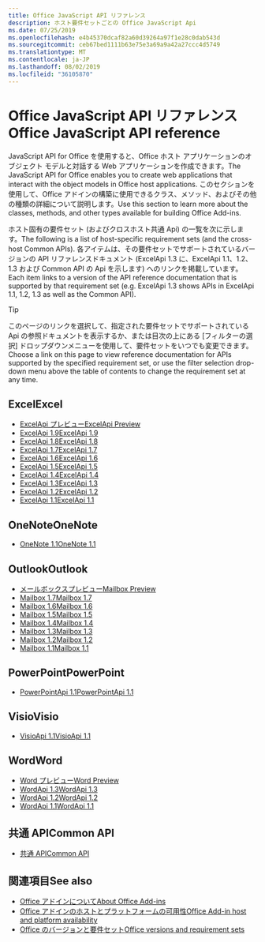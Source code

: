 ```yaml
---
title: Office JavaScript API リファレンス
description: ホスト要件セットごとの Office JavaScript Api
ms.date: 07/25/2019
ms.openlocfilehash: e4b45370dcaf82a60d39264a97f1e28c0dab543d
ms.sourcegitcommit: ceb67bed1111b63e75e3a69a9a42a27ccc4d5749
ms.translationtype: MT
ms.contentlocale: ja-JP
ms.lasthandoff: 08/02/2019
ms.locfileid: "36105870"
---
```

# <a name="office-javascript-api-reference"></a><span data-ttu-id="7c5bf-103">Office JavaScript API リファレンス</span><span class="sxs-lookup"><span data-stu-id="7c5bf-103">Office JavaScript API reference</span></span>

<span data-ttu-id="7c5bf-104">JavaScript API for Office を使用すると、Office ホスト アプリケーションのオブジェクト モデルと対話する Web アプリケーションを作成できます。</span><span class="sxs-lookup"><span data-stu-id="7c5bf-104">The JavaScript API for Office enables you to create web applications that interact with the object models in Office host applications.</span></span> <span data-ttu-id="7c5bf-105">このセクションを使用して、Office アドインの構築に使用できるクラス、メソッド、およびその他の種類の詳細について説明します。</span><span class="sxs-lookup"><span data-stu-id="7c5bf-105">Use this section to learn more about the classes, methods, and other types available for building Office Add-ins.</span></span>

<span data-ttu-id="7c5bf-106">ホスト固有の要件セット (およびクロスホスト共通 Api) の一覧を次に示します。</span><span class="sxs-lookup"><span data-stu-id="7c5bf-106">The following is a list of host-specific requirement sets (and the cross-host Common APIs).</span></span> <span data-ttu-id="7c5bf-107">各アイテムは、その要件セットでサポートされているバージョンの API リファレンスドキュメント (ExcelApi 1.3 に、ExcelApi 1.1、1.2、1.3 および Common API の Api を示します) へのリンクを掲載しています。</span><span class="sxs-lookup"><span data-stu-id="7c5bf-107">Each item links to a version of the API reference documentation that is supported by that requirement set (e.g. ExcelApi 1.3 shows APIs in ExcelApi 1.1, 1.2, 1.3 as well as the Common API).</span></span>

> [!TIP]
> <span data-ttu-id="7c5bf-108">このページのリンクを選択して、指定された要件セットでサポートされている Api の参照ドキュメントを表示するか、または目次の上にある [フィルターの選択] ドロップダウンメニューを使用して、要件セットをいつでも変更できます。</span><span class="sxs-lookup"><span data-stu-id="7c5bf-108">Choose a link on this page to view reference documentation for APIs supported by the specified requirement set, or use the filter selection drop-down menu above the table of contents to change the requirement set at any time.</span></span>

## <a name="excel"></a><span data-ttu-id="7c5bf-109">Excel</span><span class="sxs-lookup"><span data-stu-id="7c5bf-109">Excel</span></span>

- [<span data-ttu-id="7c5bf-110">ExcelApi プレビュー</span><span class="sxs-lookup"><span data-stu-id="7c5bf-110">ExcelApi Preview</span></span>](/javascript/api/excel?view=excel-js-preview)
- [<span data-ttu-id="7c5bf-111">ExcelApi 1.9</span><span class="sxs-lookup"><span data-stu-id="7c5bf-111">ExcelApi 1.9</span></span>](/javascript/api/excel?view=excel-js-1.9)
- [<span data-ttu-id="7c5bf-112">ExcelApi 1.8</span><span class="sxs-lookup"><span data-stu-id="7c5bf-112">ExcelApi 1.8</span></span>](/javascript/api/excel?view=excel-js-1.8)
- [<span data-ttu-id="7c5bf-113">ExcelApi 1.7</span><span class="sxs-lookup"><span data-stu-id="7c5bf-113">ExcelApi 1.7</span></span>](/javascript/api/excel?view=excel-js-1.7)
- [<span data-ttu-id="7c5bf-114">ExcelApi 1.6</span><span class="sxs-lookup"><span data-stu-id="7c5bf-114">ExcelApi 1.6</span></span>](/javascript/api/excel?view=excel-js-1.6)
- [<span data-ttu-id="7c5bf-115">ExcelApi 1.5</span><span class="sxs-lookup"><span data-stu-id="7c5bf-115">ExcelApi 1.5</span></span>](/javascript/api/excel?view=excel-js-1.5)
- [<span data-ttu-id="7c5bf-116">ExcelApi 1.4</span><span class="sxs-lookup"><span data-stu-id="7c5bf-116">ExcelApi 1.4</span></span>](/javascript/api/excel?view=excel-js-1.4)
- [<span data-ttu-id="7c5bf-117">ExcelApi 1.3</span><span class="sxs-lookup"><span data-stu-id="7c5bf-117">ExcelApi 1.3</span></span>](/javascript/api/excel?view=excel-js-1.3)
- [<span data-ttu-id="7c5bf-118">ExcelApi 1.2</span><span class="sxs-lookup"><span data-stu-id="7c5bf-118">ExcelApi 1.2</span></span>](/javascript/api/excel?view=excel-js-1.2)
- [<span data-ttu-id="7c5bf-119">ExcelApi 1.1</span><span class="sxs-lookup"><span data-stu-id="7c5bf-119">ExcelApi 1.1</span></span>](/javascript/api/excel?view=excel-js-1.1)

## <a name="onenote"></a><span data-ttu-id="7c5bf-120">OneNote</span><span class="sxs-lookup"><span data-stu-id="7c5bf-120">OneNote</span></span>

- [<span data-ttu-id="7c5bf-121">OneNote 1.1</span><span class="sxs-lookup"><span data-stu-id="7c5bf-121">OneNote 1.1</span></span>](/javascript/api/onenote?view=onenote-js-1.1)

## <a name="outlook"></a><span data-ttu-id="7c5bf-122">Outlook</span><span class="sxs-lookup"><span data-stu-id="7c5bf-122">Outlook</span></span>

- [<span data-ttu-id="7c5bf-123">メールボックスプレビュー</span><span class="sxs-lookup"><span data-stu-id="7c5bf-123">Mailbox Preview</span></span>](/javascript/api/outlook?view=outlook-js-preview)
- [<span data-ttu-id="7c5bf-124">Mailbox 1.7</span><span class="sxs-lookup"><span data-stu-id="7c5bf-124">Mailbox 1.7</span></span>](/javascript/api/outlook?view=outlook-js-1.7)
- [<span data-ttu-id="7c5bf-125">Mailbox 1.6</span><span class="sxs-lookup"><span data-stu-id="7c5bf-125">Mailbox 1.6</span></span>](/javascript/api/outlook?view=outlook-js-1.6)
- [<span data-ttu-id="7c5bf-126">Mailbox 1.5</span><span class="sxs-lookup"><span data-stu-id="7c5bf-126">Mailbox 1.5</span></span>](/javascript/api/outlook?view=outlook-js-1.5)
- [<span data-ttu-id="7c5bf-127">Mailbox 1.4</span><span class="sxs-lookup"><span data-stu-id="7c5bf-127">Mailbox 1.4</span></span>](/javascript/api/outlook?view=outlook-js-1.4)
- [<span data-ttu-id="7c5bf-128">Mailbox 1.3</span><span class="sxs-lookup"><span data-stu-id="7c5bf-128">Mailbox 1.3</span></span>](/javascript/api/outlook?view=outlook-js-1.3)
- [<span data-ttu-id="7c5bf-129">Mailbox 1.2</span><span class="sxs-lookup"><span data-stu-id="7c5bf-129">Mailbox 1.2</span></span>](/javascript/api/outlook?view=outlook-js-1.2)
- [<span data-ttu-id="7c5bf-130">Mailbox 1.1</span><span class="sxs-lookup"><span data-stu-id="7c5bf-130">Mailbox 1.1</span></span>](/javascript/api/outlook?view=outlook-js-1.1)

## <a name="powerpoint"></a><span data-ttu-id="7c5bf-131">PowerPoint</span><span class="sxs-lookup"><span data-stu-id="7c5bf-131">PowerPoint</span></span>

- [<span data-ttu-id="7c5bf-132">PowerPointApi 1.1</span><span class="sxs-lookup"><span data-stu-id="7c5bf-132">PowerPointApi 1.1</span></span>](/javascript/api/powerpoint?view=powerpoint-js-1.1)

## <a name="visio"></a><span data-ttu-id="7c5bf-133">Visio</span><span class="sxs-lookup"><span data-stu-id="7c5bf-133">Visio</span></span>

- [<span data-ttu-id="7c5bf-134">VisioApi 1.1</span><span class="sxs-lookup"><span data-stu-id="7c5bf-134">VisioApi 1.1</span></span>](/javascript/api/visio?view=visio-js-1.1)

## <a name="word"></a><span data-ttu-id="7c5bf-135">Word</span><span class="sxs-lookup"><span data-stu-id="7c5bf-135">Word</span></span>

- [<span data-ttu-id="7c5bf-136">Word プレビュー</span><span class="sxs-lookup"><span data-stu-id="7c5bf-136">Word Preview</span></span>](/javascript/api/word?view=word-js-preview)
- [<span data-ttu-id="7c5bf-137">WordApi 1.3</span><span class="sxs-lookup"><span data-stu-id="7c5bf-137">WordApi 1.3</span></span>](/javascript/api/word?view=word-js-1.3)
- [<span data-ttu-id="7c5bf-138">WordApi 1.2</span><span class="sxs-lookup"><span data-stu-id="7c5bf-138">WordApi 1.2</span></span>](/javascript/api/word?view=word-js-1.2)
- [<span data-ttu-id="7c5bf-139">WordApi 1.1</span><span class="sxs-lookup"><span data-stu-id="7c5bf-139">WordApi 1.1</span></span>](/javascript/api/word?view=word-js-1.1)

## <a name="common-api"></a><span data-ttu-id="7c5bf-140">共通 API</span><span class="sxs-lookup"><span data-stu-id="7c5bf-140">Common API</span></span>

- [<span data-ttu-id="7c5bf-141">共通 API</span><span class="sxs-lookup"><span data-stu-id="7c5bf-141">Common API</span></span>](/javascript/api/office?view=common-js)

## <a name="see-also"></a><span data-ttu-id="7c5bf-142">関連項目</span><span class="sxs-lookup"><span data-stu-id="7c5bf-142">See also</span></span>

- [<span data-ttu-id="7c5bf-143">Office アドインについて</span><span class="sxs-lookup"><span data-stu-id="7c5bf-143">About Office Add-ins</span></span>](/office/dev/add-ins/overview)
- [<span data-ttu-id="7c5bf-144">Office アドインのホストとプラットフォームの可用性</span><span class="sxs-lookup"><span data-stu-id="7c5bf-144">Office Add-in host and platform availability</span></span>](/office/dev/add-ins/overview/office-add-in-availability)
- [<span data-ttu-id="7c5bf-145">Office のバージョンと要件セット</span><span class="sxs-lookup"><span data-stu-id="7c5bf-145">Office versions and requirement sets</span></span>](/office/dev/add-ins/develop/office-versions-and-requirement-sets)
